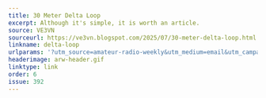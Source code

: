 ```yaml
---
title: 30 Meter Delta Loop
excerpt: Although it's simple, it is worth an article.
source: VE3VN
sourceurl: https://ve3vn.blogspot.com/2025/07/30-meter-delta-loop.html
linkname: delta-loop
urlparams: '?utm_source=amateur-radio-weekly&utm_medium=email&utm_campaign=newsletter'
headerimage: arw-header.gif
linktype: link
order: 6
issue: 392
---
```

